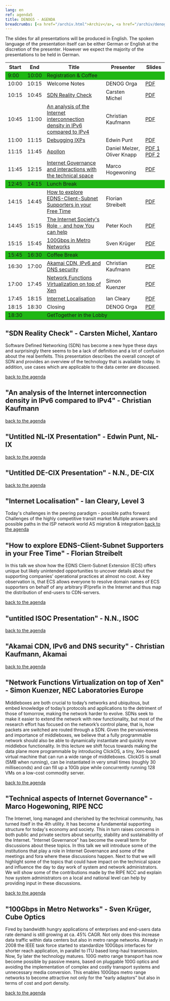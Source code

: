 ```yaml
---
lang: en
ref: agenda5
title: DENOG5 - AGENDA
breadcrumbs: [<a href="/archiv.html">Archiv</a>, <a href="/archiv/denog5">DENOG5</a>]
---
```

The slides for all presentations will be produced in English. The spoken language of the presentation itself can be either German or English at the discretion of the presenter. However we expect the majority of the presentations to be held in German.

<table class="table">
<tbody><tr><th>Start</th><th>End</th><th>Title</th><th>Presenter</th><th>Slides</th></tr>
<tr bgcolor="#1fb714"><td>9:00</td><td>10:00</td><td>Registration &amp; Coffee</td><td></td><td>
</td></tr><tr><td>10:00</td><td>10:15</td><td>Welcome Notes</td><td>DENOG Orga</td><td> <a href="http://media.denog.de/meetings/denog5/01_Welcome_Notes.pdf">PDF</a>
</td></tr>
<tr><td>10:15</td><td>10:45</td>
  <td><a href="#agenda2" name="showtip" id="showtip">SDN Reality Check</a></td>
  <td>Carsten Michel</td>
  <td>
  <a href="http://media.denog.de/meetings/denog5/02_Michel_SDN_Reality_Check.pdf">PDF</a>
  </td>
</tr>
<tr><td>10:45</td><td>11:00</td>
  <td><a href="#agenda3" name="showtip">An analysis of the Internet interconnection density in IPv6 compared to IPv4</a></td>
  <td>Christian Kaufmann</td>
  <td>
  <a href="http://media.denog.de/meetings/denog5/03_Kaufmann_Interconnection_density.pdf">PDF</a>
  </td>
</tr>
<tr><td>11:00</td><td>11:15</td>
  <td><a href="#agenda4" name="showtip">Debugging IXPs</a></td>
  <td>Edwin Punt</td>
  <td>
  <a href="http://media.denog.de/meetings/denog5/04_Punt_Debugging_IXP.pdf">PDF</a>
  </td>
</tr>
<tr><td>11:15</td><td>11:45</td>
  <td><a href="#agenda5" name="showtip">Apollon</a></td>
  <td>Daniel Melzer, Oliver Knapp</td>
  <td>
  <a href="http://media.denog.de/meetings/denog5/05_01_Melzer_Apollon.pdf">PDF 1</a>
  <a href="http://media.denog.de/meetings/denog5/05_02_Knapp_Apollon.pdf">PDF 2</a>
  </td>
</tr>
<tr><td>11:45</td><td>12:15</td>
  <td><a href="#agenda12" name="showtip">Internet Governance and interactions with the technical space</a></td>
  <td>Marco Hogewoning</td>
  <td>
  <a href="http://media.denog.de/meetings/denog5/12_Hogewoning_Internet_Governance.pdf">PDF</a>
  </td>
</tr>
<tr bgcolor="#1fb714"><td>12:45</td><td>14:15</td><td colspan="3">Lunch Break</td></tr>
<tr><td>14:15</td><td>14:45</td>
  <td><a href="#agenda8" name="showtip">How to explore EDNS-Client-Subnet Supporters in your Free Time</a></td>
  <td>Florian Streibelt</td>
  <td>
  <a href="http://media.denog.de/meetings/denog5/08_Streibelt_DNS_clientip.pdf">PDF</a>
  </td>
</tr>
<tr><td>14:45</td><td>15:15</td>
  <td><a href="#agenda9" name="showtip">The Internet Society's Role - and how You can
  help</a></td>
  <td>Peter Koch</td>
  <td>
  <a href="http://media.denog.de/meetings/denog5/09_Koch_Internet_Societys_Role.pdf">PDF</a>
  </td>
</tr>
<tr><td>15:15</td><td>15:45</td>
  <td><a href="#agenda13" name="showtip">100Gbps in Metro Networks</a></td>
  <td>Sven Krüger</td>
  <td>
  <a href="http://media.denog.de/meetings/denog5/13_Krueger_100Gbps_Metro.pdf">PDF</a>
  </td>
</tr>
<tr bgcolor="#1fb714"><td>15:45</td><td>16:30</td><td colspan="3">Coffee Break</td></tr>
<tr><td>16:30</td><td>17:00</td>
  <td><a href="#agenda10" name="showtip">Akamai CDN, IPv6 and DNS security</a></td>
  <td>Christian Kaufmann</td>
  <td>
  <a href="http://media.denog.de/meetings/denog5/10_Kaufmann_Akamai.pdf">PDF</a>
  </td>
</tr>
<tr><td>17:00</td><td>17:45</td>
  <td><a href="#agenda11" name="showtip">Network Functions Virtualization on top of Xen</a></td>
  <td>Simon Kuenzer</td>
  <td>
  <a href="http://media.denog.de/meetings/denog5/11_Kuenzer_Network_Functions_Virtualization_Xen.pdf">PDF</a>
  </td>
</tr>
<tr><td>17:45</td><td>18:15</td>
  <td><a href="#agenda6" name="showtip">Internet Localisation</a></td>
  <td>Ian Cleary</td>
  <td>
  <a href="http://media.denog.de/meetings/denog5/06_Cleary_Internet_Localisation.pdf">PDF</a>
  </td>
</tr>
<tr><td>18:15</td><td>18:30</td>
  <td>Closing</td>
  <td>DENOG Orga</td>
  <td>
  <a href="http://media.denog.de/meetings/denog5/14_Closing_Notes.pdf">PDF</a>
  </td>
</tr>
<tr bgcolor="#1fb714"><td>18:30</td><td></td><td colspan="3">GetTogether in the Lobby</td></tr>
</tbody></table>

## "SDN Reality Check" - Carsten Michel, Xantaro

Software Defined Networking (SDN) has become a new hype these days and surprisingly there seems to be a lack of definition and a lot of confusion about the real benfeits. This presentation describes the overall concept of SDN and provides an overview of the technology that is available today. In addition, use cases which are applicable to the data center are discussed.

[back to the agenda](#top)

## "An analysis of the Internet interconnection density in IPv6 compared to IPv4" - Christian Kaufmann

[back to the agenda](#top)

## "Untitled NL-IX Presentation" - Edwin Punt, NL-IX

[back to the agenda](#top)

## "Untitled DE-CIX Presentation" - N.N., DE-CIX

[back to the agenda](#top)

## "Internet Localisation" - Ian Cleary, Level 3

Today's challenges in the peering paradigm - possible paths forward:
Challenges of the highly competitive transit market
Multiple answers and possible paths in the ISP network world
AS migration & integration
[back to the agenda](#top)

## "How to explore EDNS-Client-Subnet Supporters in your Free Time" - Florian Streibelt

In this talk we show how the EDNS Client-Subnet Extension (ECS) offers unique but likely unintended opportunities to uncover details about the supporting companies' operational practices at almost no cost. A key observation is, that ECS allows everyone to resolve domain names of ECS supporters on behalf of any arbitrary IP/prefix in the Internet and thus map the distribution of end-users to CDN-servers.

[back to the agenda](#top)

## "untitled ISOC Presentation" - N.N., ISOC

[back to the agenda](#top)

## "Akamai CDN, IPv6 and DNS security" - Christian Kaufmann, Akamai

[back to the agenda](#top)

## "Network Functions Virtualization on top of Xen" - Simon Kuenzer, NEC Laboratories Europe

Middleboxes are both crucial to today’s networks and ubiquitous, but embed knowledge of today’s protocols and applications to the detriment of those of tomorrow, making the network harder to evolve. SDNs seek to make it easier to extend the network with new functionality, but most of the research effort has focused on the network’s control plane, that is, how packets are switched are routed through a SDN. Given the pervasiveness and importance of middleboxes, we believe that a fully programmable network should also be able to dynamically instantiate and quickly move middlebox functionality. In this lecture we shift focus towards making the data plane more programmable by introducing ClickOS, a tiny, Xen-based virtual machine that can run a wide range of middleboxes. ClickOS is small (5MB when running), can be instantiated in very small times (roughly 30 milliseconds) and can fill up a 10Gb pipe while concurrently running 128 VMs on a low-cost commodity server.

[back to the agenda](#top)

## "Technical aspects of Internet Governance" - Marco Hogewoning, RIPE NCC

The Internet, long managed and cherished by the technical community, has turned itself in the 4th utility. It has become a fundamental supporting structure for today's economy and society. This in turn raises concerns in both public and private sectors about security, stability and sustainability of the Internet. "Internet Governance" has become the overall term for discussions about these topics. In this talk we will introduce some of the institutions that play a role in Internet Governance and some of the meetings and fora where these discussions happen.
Next to that we will highlight some of the topics that could have impact on the technical space and influence the day to day work of system and network administrators. We will show some of the contributions made by the RIPE NCC and explain how system administrators on a local and national level can help by providing input in these discussions.

[back to the agenda](#top)

## "100Gbps in Metro Networks" - Sven Krüger, Cube Optics

Fired by bandwidth hungry applications of enterprises and end-users data rate demand is still growing at ca. 45% CAGR. Not only does this increase data traffic within data centers but also in metro range networks. Already in 2008 the IEEE task force started to standardize 100Gbps interfaces for shorter reach application, in parallel to ITU based long-haul transmission. Now, 5y later the technology matures. 100G metro range transport has now become possible by passive means, based on pluggable 100G optics and avoiding the implementation of complex and costly transport systems and unnecessary media conversion. This enables 100Gbps metro range networks to become attractive not only for the “early adaptors” but also in terms of cost and port density.

[back to the agenda](#top)